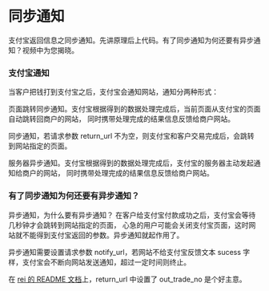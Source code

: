 # 同步通知


支付宝返回信息之同步通知。先讲原理后上代码。有了同步通知为何还要有异步通知？视频中为您揭晓。

### 支付宝通知

当客户把钱打到支付宝之后，支付宝会通知网站，通知分两种形式：

页面跳转同步通知。支付宝根据得到的数据处理完成后，当前页面从支付宝的页面自动跳转回商户的网站， 同时携带处理完成的结果信息反馈给商户网站。

同步通知，若请求参数 return_url 不为空，则支付宝和客户交易完成后，会跳转到网站指定的页面。

服务器异步通知。支付宝根据得到的数据处理完成后，支付宝的服务器主动发起通知给商户的网站， 同时携带处理完成的结果信息反馈给商户网站。

### 有了同步通知为何还要有异步通知？

异步通知，为什么要有异步通知？ 在客户给支付宝付款成功之后，支付宝会等待几秒钟才会跳转到网站指定的页面， 心急的用户可能会关闭支付宝页面，这时网站就不能得到支付宝返回的参数。异步通知就起作用了。

异步通知需要设置请求参数 notify_url，若网站不给支付宝反馈文本 sucess 字样，支付宝会不断向网站发送通知，超过一定时间则终止。

在 [rei 的 README 文档](https://github.com/chloerei/alipay#example)上，return_url 中设置了 out_trade_no 是个好主意。